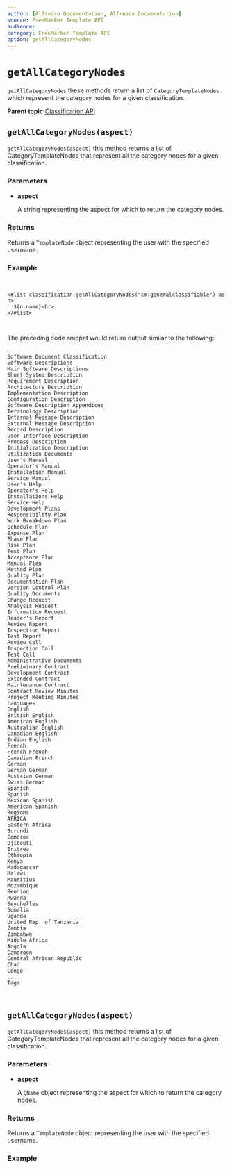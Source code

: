 ```yaml
---
author: [Alfresco Documentation, Alfresco Documentation]
source: FreeMarker Template API
audience: 
category: FreeMarker Template API
option: getAllCategoryNodes
---
```


# `getAllCategoryNodes`

`getAllCategoryNodes` these methods return a list of `CategoryTemplateNodes` which represent the category nodes for a given classification.

**Parent topic:**[Classification API](../references/API-FreeMarker-Classification.md)

## `getAllCategoryNodes(aspect)`

`getAllCategoryNodes(aspect)` this method returns a list of CategoryTemplateNodes that represent all the category nodes for a given classification.

### Parameters

-   **aspect**

    A string representing the aspect for which to return the category nodes.


### Returns

Returns a `TemplateNode` object representing the user with the specified username.

### Example

```


<#list classification.getAllCategoryNodes("cm:generalclassifiable") as n>
  ${n.name}<br>
</#list>          

          
```

The preceding code snippet would return output similar to the following:

```

Software Document Classification
Software Descriptions
Main Software Descriptions
Short System Description
Requirement Description
Architecture Description
Implementation Description
Configuration Description
Software Description Appendices
Terminology Description
Internal Message Description
External Message Description
Record Description
User Interface Description
Process Description
Initialization Description
Utilization Documents
User's Manual
Operator's Manual
Installation Manual
Service Manual
User's Help
Operator's Help
Installations Help
Service Help
Development Plans
Responsibility Plan
Work Breakdown Plan
Schedule Plan
Expense Plan
Phase Plan
Risk Plan
Test Plan
Acceptance Plan
Manual Plan
Method Plan
Quality Plan
Documentation Plan
Version Control Plan
Quality Documents
Change Request
Analysis Request
Information Request
Reader's Report
Review Report
Inspection Report
Test Report
Review Call
Inspection Call
Test Call
Administrative Documents
Preliminary Contract
Development Contract
Extended Contract
Maintenance Contract
Contract Review Minutes
Project Meeting Minutes
Languages
English
British English
American English
Australian English
Canadian English
Indian English
French
French French
Canadian French
German
German German
Austrian German
Swiss German
Spanish
Spanish
Mexican Spanish
American Spanish
Regions
AFRICA
Eastern Africa
Burundi
Comoros
Djibouti
Eritrea
Ethiopia
Kenya
Madagascar
Malawi
Mauritius
Mozambique
Reunion
Rwanda
Seychelles
Somalia
Uganda
United Rep. of Tanzania
Zambia
Zimbabwe
Middle Africa
Angola
Cameroon
Central African Republic
Chad
Congo
...
Tags
          
        
```

## `getAllCategoryNodes(aspect)`

`getAllCategoryNodes(aspect)` this method returns a list of CategoryTemplateNodes that represent all the category nodes for a given classification.

### Parameters

-   **aspect**

    A `QName` object representing the aspect for which to return the category nodes.


### Returns

Returns a `TemplateNode` object representing the user with the specified username.

### Example


